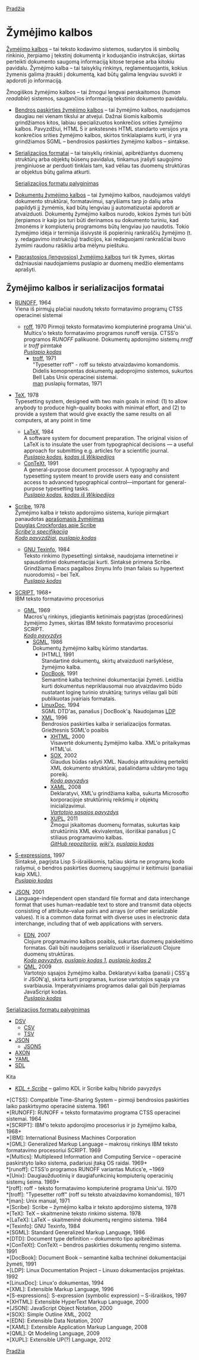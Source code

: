 <!-- markdownlint-disable-next-line MD041 -->
[Pradžia](../index.md)

# Žymėjimo kalbos

[Žymėjimo kalbos][wiki:ml] – tai teksto kodavimo sistemos, sudarytos iš simbolių rinkinio, įterpiamo į tekstinį dokumentą ir koduojančio instrukcijas, skirtas perteikti dokumento saugomą informaciją kitose terpėse arba kitokiu pavidalu. Žymėjimo kalba – tai taisyklių rinkinys, reglamentuojantis, kokius žymenis galima įtraukti į dokumentą, kad būtų galima lengviau suvokti ir apdoroti jo informaciją.

Žmogiškos žymėjimo kalbos – tai žmogui lengvai perskaitomos (*human readable*) sistemos, saugančios informaciją tekstinio dokumento pavidalu.

* [Bendros paskirties žymėjimo kalbos][wiki:genml] – tai žymėjimo kalbos, naudojamos daugiau nei vienam tikslui ar atvejui. Dažnai šiomis kalbomis          grindžiamos kitos, labiau specializuotos konkrečios srities žymėjimo kalbos. Pavyzdžiui, HTML 5 ir ankstesnės HTML standarto versijos yra konkrečios srities žymėjimo kalbos, skirtos tinklalapiams kurti, ir yra grindžiamos SGML – bendrosios paskirties žymėjimo kalbos – sintakse.

* [Serializacijos formatai][wiki:serial] – tai taisyklių rinkiniai, apibrėžiantys duomenų struktūrų arba objektų būsenų pavidalus, tinkamus įrašyti saugojimo įrenginiuose ar perduoti tinklais tam, kad vėliau tas duomenų struktūras ar objektus būtų galima atkurti.
  
    [Serializacijos formatų palyginimas][wiki:serial-comp]

* [Dokumentų žymėjimo kalbos][wiki:docml] – tai žymėjimo kalbos, naudojamos valdyti dokumento struktūrai, formatavimui, sąryšiams tarp jo dalių arba papildyti jį žymėmis, kad būtų lengviau jį automatizuotai apdoroti ar atvaizduoti. Dokumentų žymėjimo kalbos nurodo, kokios žymės turi būti įterpiamos ir kaip jos turi būti derinamos su dokumento turiniu, kad žmonėms ir kompiuterių programoms būtų lengviau juo naudotis. Tokio žymėjimo idėja ir terminija išsivystė iš popierinių rankraščių žymėjimo (t. y. redagavimo instrukcijų) tradicijos, kai redaguojami rankraščiai buvo žymimi raudonu rašikliu arba mėlynu pieštuku.
  
* [Paprastosios (lengvosios) žymėjimo kalbos][wiki:lwml] turi tik žymes, skirtas dažniausiai naudojamiems puslapio ar duomenų medžio elementams aprašyti.

## Žymėjimo kalbos ir serializacijos formatai

* [RUNOFF][wiki:runoff], 1964  
    Viena iš pirmųjų plačiai naudotų teksto formatavimo programų CTSS operacinei sistemai  
  * [roff][wiki:roff], 1970
    Pirmoji teksto formatavimo kompiuterinė programa Unix'ui. Multics'o teksto formatavimo programos runoff versija. CTSS'o programos *RUNOFF* palikuonė. Dokumentų apdorojimo sistemų *nroff* ir *troff* pirmtakė  
    [*Puslapio kodas*][page:roff]  
    * [troff][wiki:troff], 1971  
    "Typesetter roff" - roff su teksto atvaizdavimo komandomis. Didelis komopnentas dokumentų apdoprojimo sistemos, sukurtos Bell Labs Unix operacinei sistemai.  
    [man][wiki:man] puslapių formatas, 1971  
* [TeX][wiki:tex], 1978  
    Typesetting system, designed with two main goals in mind: (1) to allow anybody to produce high-quality books with minimal effort, and (2) to provide a system that would give exactly the same results on all computers, at any point in time  
  * [LaTeX][wiki:latex], 1984  
    A software system for document preparation. The original vision of LaTeX is to insulate the user from typographical decisions — a useful approach for submitting e.g. articles for a scientific journal.  
    [*Puslapio kodas*][page:latex], [*kodas iš Wikipedijos*][wiki-page:latex]  
  * [ConTeXt][wiki:context], 1991  
    A general-purpose document processor. A typography and typesetting system meant to provide users easy and consistent access to advanced typographical control—important for general-purpose typesetting tasks.  
    [*Puslapio kodas*][page:context], [*kodas iš Wikipedijos*][wiki-page:context]  
* [Scribe][wiki:scribe], 1978  
    Žymėjimo kalba ir teksto apdorojimo sistema, kurioje pirmąkart panaudotas [aprašomasis žymėjimas][wiki:descr-markup]  
    [Douglas Crockfordas apie Scribe][cite:crock]  
    [*Scribe'o specifikacija*][doc:scribe]  
    [*Kodo pavyzdžiai*][sample:scribe], [*puslapio kodas*][page:scribe]  
  * [GNU Texinfo][wiki:texinfo], 1984  
      Teksto rinkimo (typesetting) sintaksė, naudojama internetinei ir spausdintinei dokumentacijai kurti. Sintaksė primena Scribe. Grindžiama Emacs pagalbos žinynu Info (man failais su hypertext nuorodomis) – bei TeX.  
      [*Puslapio kodas*][page:texinfo]  
* [SCRIPT][wiki:script], 1968+  
    IBM teksto formatavimo procesorius  
  * [GML][wiki:gml], 1969  
      Macros'ų rinkinys, įdiegiantis ketinimais pagrįstas (procedūrines) žymėjimo žymes, skirtas IBM teksto formatavimo procesoriui SCRIPT.  
      [*Kodo pavyzdys*][sample:gml]  
    * [SGML][wiki:sgml], 1986  
        Dokumentų žymėjimo kalbų kūrimo standartas.  
      * [HTML], 1991  
        Standartinė dokumentų, skirtų atvaizduoti naršyklėse, žymėjimo kalba.  
      * [DocBook][wiki:docbook], 1991  
        Semantinė kalba techninei dokumentacijai žymėti. Leidžia kurti dokumentus nepriklausomai nuo atvaizdavimo būdo nustatant loginę turinio struktūrą; turinys vėliau gali būti publikuotas įvairiais formatais.  
      * [LinuxDoc][wiki:linuxdoc], 1994  
        SGML DTD'as, panašus į DocBook'ą. Naudojamas [LDP][wiki:ldp]  
      * [XML][wiki:xml], 1996  
        Bendrosios paskirties kalba ir serializacijos formatas. Griežtesnis SGML'o poaibis  
        * [XHTML][wiki:xhtml], 2000  
          Visavertė dokumentų žymėjimo kalba. XML'o pritaikymas HTML'ui.  
        * [SOX][wiki:sox], 2002  
          Glaudus būdas rašyti XML. Naudoja atitraukimą perteikti XML dokumento struktūrai, pašalindama uždarymo tagų poreikį.  
          [*Kodo pavyzdys*][sample:sox]  
        * [XAML][wiki:xaml], 2008  
          Deklaratyvi, XML'u grindžiama kalba, sukurta Microsofto korporacijoje struktūrinių reikšmių ir objektų inicializavimui.  
          [*Vartotojo sąsajos pavyzdys*][ui-sample:xaml]  
        * [XUPL][wiki:xupl], 2011  
          Žmogui įskaitomas duomenų formatas, sukurtas kaip struktūrinis XML ekvivalentas, išoriškai panašus į C stiliaus programavimo kalbas.  
          [*GitHub repozitorija*][github:xupl], [*wiki's*][github:wiki:xupl], [*puslapio kodas*][page:xupl]  

* [S-expressions][wiki:s-exp], 1997  
    Sintaksė, pagrįsta Lisp S-išraiškomis, tačiau skirta ne programų kodo rašymui, o bendros paskirties duomenų saugojimui ir keitimuisi (panašiai kaip XML).  
    [*Puslapio kodas*][page:s-exp]  
* [JSON][wiki:json], 2001  
    Language-independent open standard file format and data interchange format that uses human-readable text to store and transmit data objects consisting of attribute–value pairs and arrays (or other serializable values). It is a common data format with diverse uses in electronic data interchange, including that of web applications with servers.
  * [EDN][wiki:edn], 2007  
      Clojure programavimo kalbos poaibis, sukurtas duomenų paiskeitimo formatas. Gali būti naudojams serializuoti ir išserializuoti Clojure duomenų struktūras.  
      [*Kodo pavyzdys*][sample:edn], [*puslapio kodas 1*][page:edn-data], [*puslapio kodas 2*][page:edn-prog]  
  * [QML][wiki:qml], 2009  
      Vartotojo sąsajos žymėjimo kalba. Deklaratyvi kalba (panaši į CSS'ą ir JSON'ą), skirta kurti programas, kuriose vartotojos sąsaja yra svarbiausia. Imperatyviniams programos daliai gali būti įterpiamas JavaScript kodas.  
      [*Puslapio kodas*][page:qml]  

[Serializacijos formatų palyginimas](https://en.wikipedia.org/wiki/Comparison_of_data-serialization_formats)

* [DSV](https://en.wikipedia.org/wiki/Delimiter-separated_values)
  * [CSV](https://en.wikipedia.org/wiki/Comma-separated_values)
  * [TSV](https://en.wikipedia.org/wiki/Tab-separated_values)
* [JSON](https://www.json.org/json-en.html)
  * [JSON5](https://json5.org/)
* [AXON](https://pyaxon.readthedocs.io/en/latest/)
* [YAML](https://yaml.org/spec/1.2.2/)
* [SDL](https://sdlang.org/)

Kita

* [*KDL + Scribe*][page:kdl+scribe] – galimo KDL ir Scribe kalbų hibrido pavyzdys

[cite:crock]: <https://nofluffjuststuff.com/blog/douglas_crockford/2007/06/scribe>
[doc:scribe]: <pdf/scribe.pdf>
[github:xupl]: <https://github.com/uplang/xupl>
[github:wiki:xupl]: <https://github.com/uplang/xupl/wiki>
[page:context]: <page/page-context.md>
[page:edn-data]: <page/page-edn-data.md>
[page:edn-prog]: <page/page-edn-prog.md>
[page:kdl+scribe]: <page/page-kdl+scribe.md>
[page:latex]: <page/page-latex.md>
[page:qml]: <page/page-qml.md>
[page:roff]: <page/page-roff.md>
[page:s-exp]: <page/page-sexp.md>
[page:scribe]: <page/page-scribe.md>
[page:texinfo]: <page/page-texinfo.md>
[page:xupl]: <page/page-xupl.md>
[sample:edn]: <misc/sample-edn.md>
[sample:gml]: <misc/sample-gml.md>
[sample:scribe]: <misc/sample-scribe.md>
[sample:sox]: <misc/sample-sox.md>
[ui-sample:xaml]: <data-series/ui-data-xaml.md>
[wiki-page:context]: <page/wiki-context.md>
[wiki-page:latex]: <page/wiki-latex.md>
[wiki:context]: <https://en.wikipedia.org/wiki/ConTeXt>
[wiki:descr-markup]: <https://en.wikipedia.org/wiki/Markup_language#Descriptive_markup>
[wiki:docbook]: <https://en.wikipedia.org/wiki/DocBook>
[wiki:docml]: <https://en.wikipedia.org/wiki/List_of_document_markup_languages>
[wiki:edn]: <https://en.wikipedia.org/wiki/Clojure#Extensible_Data_Notation>
[wiki:genml]: <https://en.wikipedia.org/wiki/General-purpose_markup_language>
[wiki:gml]: <https://en.wikipedia.org/wiki/IBM_Generalized_Markup_Language>
[wiki:json]: <https://en.wikipedia.org/wiki/JSON>
[wiki:latex]: <https://en.wikipedia.org/wiki/LaTeX>
[wiki:ldp]: <https://en.wikipedia.org/wiki/Linux_Documentation_Project>
[wiki:linuxdoc]: <https://en.wikipedia.org/wiki/LinuxDoc>
[wiki:lwml]: <https://en.wikipedia.org/wiki/Lightweight_markup_language>
[wiki:man]: <https://en.wikipedia.org/wiki/Man_page>
[wiki:ml]: <https://en.wikipedia.org/wiki/Markup_language>
[wiki:qml]: <https://en.wikipedia.org/wiki/QML>
[wiki:roff]: <https://en.wikipedia.org/wiki/Roff_(software)>
[wiki:runoff]: <https://en.wikipedia.org/wiki/TYPSET_and_RUNOFF>
[wiki:s-exp]: <https://en.wikipedia.org/wiki/S-expression>
[wiki:scribe]: <https://en.wikipedia.org/wiki/Scribe_(markup_language)>
[wiki:script]: <https://en.wikipedia.org/wiki/SCRIPT_(markup)>
[wiki:serial]: <https://en.wikipedia.org/wiki/Serialization#Serialization_formats>
[wiki:serial-comp]: <https://en.wikipedia.org/wiki/Comparison_of_data-serialization_formats>
[wiki:sgml]: <https://en.wikipedia.org/wiki/Standard_Generalized_Markup_Language>
[wiki:sox]: <https://en.wikipedia.org/wiki/Simple_Outline_XML>
[wiki:tex]: <https://en.wikipedia.org/wiki/Texinfo>
[wiki:texinfo]: <https://en.wikipedia.org/wiki/Texinfo>
[wiki:troff]: <https://en.wikipedia.org/wiki/Roff_(software)>
[wiki:xaml]: <https://en.wikipedia.org/wiki/Extensible_Application_Markup_Language>
[wiki:xhtml]: <https://en.wikipedia.org/wiki/XHTML>
[wiki:xml]: <https://en.wikipedia.org/wiki/XML>
[wiki:xupl]: <https://en.wikipedia.org/wiki/Xupl>

<!-- Abreviatūros -->

*[CTSS]: Compatible Time-Sharing System – pirmoji bendrosios paskirties laiko paskirtsymo operacinė sistema. 1961  
*[RUNOFF]: RUNOFF = teksto formatavimo programa CTSS operacinei sistemai. 1964  
*[SCRIPT]: IBM'o teksto apdorojimo procesorius ir jo žymėjimo kalba, 1968+  
*[IBM]: International Business Machines Corporation  
*[GML]: Generalized Markup Language – makrosų rinkinys IBM teksto formatavimo procesoriui SCRIPT. 1969  
*[Multics]: Multiplexed Information and Computing Service – operacinė paskirstyto laiko sistema, padariusi įtaką OS raidai. 1969+  
*[runoff]: CTSS'o programos RUNOFF variantas Mutics'e, ~1969  
*[Unix]: Daugiaužduotinių ir daugiafunkcinių kompiuterių operacinių sistemų šeima. 1969+  
*[roff]: roff - teksto formatavimo kompiuterinė programa Unix'ui. 1970  
*[troff]: "Typesetter roff" (roff su teksto atvaizdavimo komandomis), 1971  
*[man]: Unix manual, 1971  
*[Scribe]: Scribe – žymėjimo kalba ir teksto apdorojimo sistema, 1978  
*[TeX]: TeX – skaitmeninė teksto rinkimo sistema. 1978  
*[LaTeX]: LaTeX – skaitmeninė dokumentų rengimo sistema. 1984  
*[Texinfo]: GNU Texinfo, 1984  
*[SGML]: Standard Generalized Markup Language, 1986  
*[DTD]: Document type definition – dokumento tipo apibrėžimas  
*[ConTeXt]: ConTeXt – bendros paskirties dokumentų rengimo sistema. 1991  
*[DocBook]: Document Book – semantinė kalba techninei dokumentacijai žymėti, 1991  
*[LDP]: Linux Documentation Project – Linuxo dokumentacijos projektas. 1992  
*[LinuxDoc]: Linux'o dokumentas, 1994  
*[XML]: Extensible Markup Language, 1996  
*[S-expressions]: S-expression (symbolic expression) – S-išraiškos, 1997  
*[XHTML]: Extensible HyperText Markup Language, 2000  
*[JSON]: JavaScript Object Notation, 2000  
*[SOX]: Simple Outline XML, 2002  
*[EDN]: Extensible Data Notation, 2007  
*[XAML]: Extensible Application Markup Language, 2008  
*[QML]: Qt Modeling Language, 2009  
*[XUPL]: Extensible UP(?) Language, 2012  

[Pradžia](../index.md)

